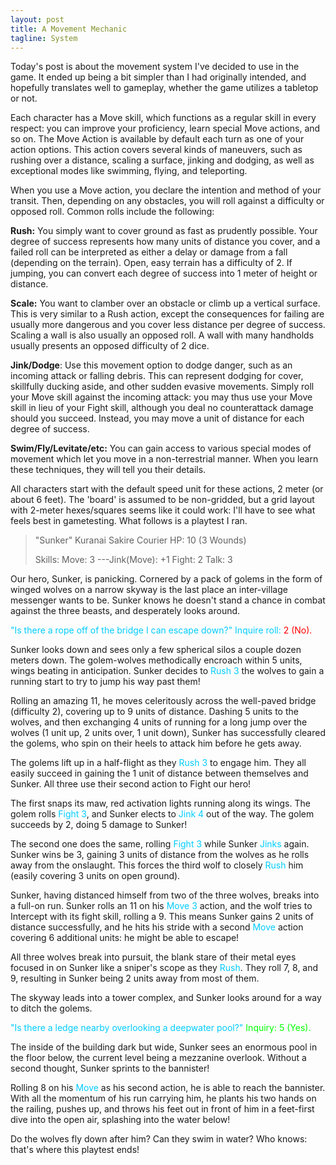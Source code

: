 ```yaml
---
layout: post
title: A Movement Mechanic
tagline: System
---
```


Today's post is about the movement system I've decided to use in the game. It ended up being a bit simpler than I had originally intended, and hopefully translates well to gameplay, whether the game utilizes a tabletop or not.

Each character has a Move skill, which functions as a regular skill in every respect: you can improve your proficiency, learn special Move actions, and so on. The Move Action is available by default each turn as one of your action options. This action covers several kinds of maneuvers, such as rushing over a distance, scaling a surface, jinking and dodging, as well as exceptional modes like swimming, flying, and teleporting.

When you use a Move action, you declare the intention and method of your transit. Then, depending on any obstacles, you will roll against a difficulty or opposed roll. Common rolls include the following:

<strong>Rush:</strong> You simply want to cover ground as fast as prudently possible. Your degree of success represents how many units of distance you cover, and a failed roll can be interpreted as either a delay or damage from a fall (depending on the terrain). Open, easy terrain has a difficulty of 2. If jumping, you can convert each degree of success into 1 meter of height or distance.

<strong>Scale:</strong> You want to clamber over an obstacle or climb up a vertical surface. This is very similar to a Rush action, except the consequences for failing are usually more dangerous and you cover less distance per degree of success. Scaling a wall is also usually an opposed roll. A wall with many handholds usually presents an opposed difficulty of 2 dice.

<strong>Jink/Dodge</strong>: Use this movement option to dodge danger, such as an incoming attack or falling debris. This can represent dodging for cover, skillfully ducking aside, and other sudden evasive movements. Simply roll your Move skill against the incoming attack: you may thus use your Move skill in lieu of your Fight skill, although you deal no counterattack damage should you succeed. Instead, you may move a unit of distance for each degree of success.

<strong>Swim/Fly/Levitate/etc:</strong> You can gain access to various special modes of movement which let you move in a non-terrestrial manner. When you learn these techniques, they will tell you their details.

All characters start with the default speed unit for these actions, 2 meter (or about 6 feet). The 'board' is assumed to be non-gridded, but a grid layout with 2-meter hexes/squares seems like it could work: I'll have to see what feels best in gametesting. What follows is a playtest I ran.
<blockquote>"Sunker" Kuranai
Sakire Courier
HP: 10 (3 Wounds)

Skills:
Move: 3
---Jink(Move): +1
Fight: 2
Talk: 3</blockquote>
Our hero, Sunker, is panicking. Cornered by a pack of golems in the form of winged wolves on a narrow skyway is the last place an inter-village messenger wants to be. Sunker knows he doesn't stand a chance in combat against the three beasts, and desperately looks around.

<span style="color: #00ccff;">"Is there a rope off of the bridge I can escape down?" Inquire roll:</span> <span style="color: #ff0000;">2 (No).</span>

Sunker looks down and sees only a few spherical silos a couple dozen meters down. The golem-wolves methodically encroach within 5 units, wings beating in anticipation. Sunker decides to <span style="color: #00ccff;">Rush 3</span> the wolves to gain a running start to try to jump his way past them!

Rolling an amazing 11, he moves celeritously across the well-paved bridge (difficulty 2), covering up to 9 units of distance. Dashing 5 units to the wolves, and then exchanging 4 units of running for a long jump over the wolves (1 unit up, 2 units over, 1 unit down), Sunker has successfully cleared the golems, who spin on their heels to attack him before he gets away.

The golems lift up in a half-flight as they <span style="color: #00ccff;">Rush 3</span> to engage him. They all easily succeed in gaining the 1 unit of distance between themselves and Sunker. All three use their second action to Fight our hero!

The first snaps its maw, red activation lights running along its wings. The golem rolls<span style="color: #00ccff;"> Fight 3</span>, and Sunker elects to <span style="color: #00ccff;">Jink 4</span> out of the way. The golem succeeds by 2, doing 5 damage to Sunker!

The second one does the same, rolling <span style="color: #00ccff;">Fight 3</span> while Sunker <span style="color: #00ccff;">Jinks</span> again. Sunker wins be 3, gaining 3 units of distance from the wolves as he rolls away from the onslaught. This forces the third wolf to closely <span style="color: #00ccff;">Rush</span> him (easily covering 3 units on open ground).

Sunker, having distanced himself from two of the three wolves, breaks into a full-on run. Sunker rolls an 11 on his <span style="color: #00ccff;">Move 3</span> action, and the wolf tries to Intercept with its fight skill, rolling a 9. This means Sunker gains 2 units of distance successfully, and he hits his stride with a second <span style="color: #00ccff;">Move</span> action covering 6 additional units: he might be able to escape!

All three wolves break into pursuit, the blank stare of their metal eyes focused in on Sunker like a sniper's scope as they <span style="color: #00ccff;">Rush</span>. They roll 7, 8, and 9, resulting in Sunker being 2 units away from most of them.

The skyway leads into a tower complex, and Sunker looks around for a way to ditch the golems.

<span style="color: #00ccff;">"Is there a ledge nearby overlooking a deepwater pool?"</span> <span style="color: #00ff00;">Inquiry: 5 (Yes).</span>

The inside of the building dark but wide, Sunker sees an enormous pool in the floor below, the current level being a mezzanine overlook. Without a second thought, Sunker sprints to the bannister!

Rolling 8 on his<span style="color: #00ccff;"> Move</span> as his second action, he is able to reach the bannister. With all the momentum of his run carrying him, he plants his two hands on the railing, pushes up, and throws his feet out in front of him in a feet-first dive into the open air, splashing into the water below!

Do the wolves fly down after him? Can they swim in water? Who knows: that's where this playtest ends!

&nbsp;
